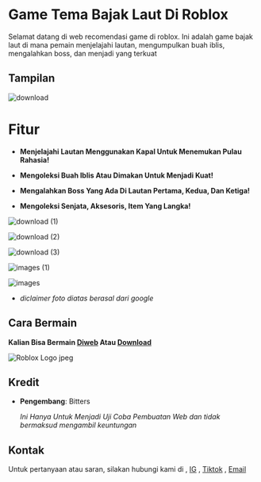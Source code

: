 # Game Tema Bajak Laut Di Roblox

Selamat datang di web recomendasi game di roblox. Ini adalah game bajak laut di mana pemain menjelajahi lautan, mengumpulkan buah iblis, mengalahkan boss, dan menjadi yang terkuat

## Tampilan

![download](https://github.com/user-attachments/assets/fc5fb576-375d-463b-88f3-09d971adbd90)

# Fitur

- **Menjelajahi Lautan Menggunakan Kapal Untuk Menemukan Pulau Rahasia!**

- **Mengoleksi Buah Iblis Atau Dimakan Untuk Menjadi Kuat!**

- **Mengalahkan Boss Yang Ada Di Lautan Pertama, Kedua, Dan Ketiga!**

- **Mengoleksi Senjata, Aksesoris, Item Yang Langka!**
 
![download (1)](https://github.com/user-attachments/assets/7b30db2c-2da7-47ac-b762-a2a731157960)


![download (2)](https://github.com/user-attachments/assets/c74923c6-31e8-4e5d-85d6-58401abc6a38)


![download (3)](https://github.com/user-attachments/assets/ce2ab144-33c5-48fd-93b7-1fe2a708a3b2)

![images (1)](https://github.com/user-attachments/assets/c37bd81a-f03a-4d5b-86fe-dbcdf637d447)

![images](https://github.com/user-attachments/assets/e2048f6c-f3a3-487a-87b8-a33ccb15e75f)

- *diclaimer foto diatas berasal dari google*

## Cara Bermain

**Kalian Bisa Bermain [Diweb](www.roblox.com) Atau [Download](https://www.roblox.com/download)**

![Roblox Logo jpeg](https://github.com/user-attachments/assets/29f4827d-9bd0-4657-9e9f-902fd4ed3af7)

## Kredit

- **Pengembang**: Bitters
 
  *Ini Hanya Untuk Menjadi Uji Coba Pembuatan Web dan tidak bermaksud mengambil keuntungan*

## Kontak

Untuk pertanyaan atau saran, silakan hubungi kami di
, [IG](https://www.instagram.com/bitters6556)
, [Tiktok](https://www.tiktok.com/@biiters?is_from_webapp=1&sender_device=pc)
, [Email](akunkhpc453@gmail.com)


